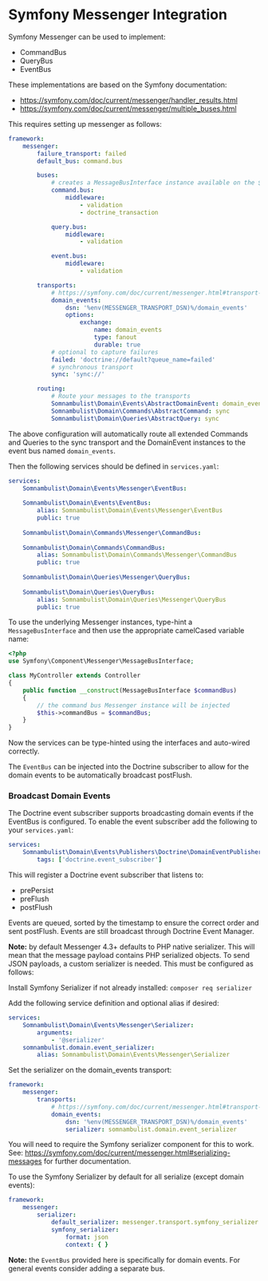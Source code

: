 # Symfony Messenger Integration

Symfony Messenger can be used to implement:

 * CommandBus
 * QueryBus
 * EventBus

These implementations are based on the Symfony documentation:

 * https://symfony.com/doc/current/messenger/handler_results.html
 * https://symfony.com/doc/current/messenger/multiple_buses.html

This requires setting up messenger as follows:

```yaml
framework:
    messenger:
        failure_transport: failed
        default_bus: command.bus

        buses:
            # creates a MessageBusInterface instance available on the $commandBus argument
            command.bus:
                middleware:
                    - validation
                    - doctrine_transaction

            query.bus:
                middleware:
                    - validation

            event.bus:
                middleware:
                    - validation

        transports:
            # https://symfony.com/doc/current/messenger.html#transport-configuration
            domain_events:
                dsn: '%env(MESSENGER_TRANSPORT_DSN)%/domain_events'
                options:
                    exchange:
                        name: domain_events
                        type: fanout
                        durable: true
            # optional to capture failures
            failed: 'doctrine://default?queue_name=failed'
            # synchronous transport
            sync: 'sync://'

        routing:
            # Route your messages to the transports
            Somnambulist\Domain\Events\AbstractDomainEvent: domain_events
            Somnambulist\Domain\Commands\AbstractCommand: sync
            Somnambulist\Domain\Queries\AbstractQuery: sync
```

The above configuration will automatically route all extended Commands and Queries to the sync
transport and the DomainEvent instances to the event bus named `domain_events`.

Then the following services should be defined in `services.yaml`:

```yaml
services:
    Somnambulist\Domain\Events\Messenger\EventBus:
    
    Somnambulist\Domain\Events\EventBus:
        alias: Somnambulist\Domain\Events\Messenger\EventBus
        public: true
    
    Somnambulist\Domain\Commands\Messenger\CommandBus:
    
    Somnambulist\Domain\Commands\CommandBus:
        alias: Somnambulist\Domain\Commands\Messenger\CommandBus
        public: true
    
    Somnambulist\Domain\Queries\Messenger\QueryBus:
    
    Somnambulist\Domain\Queries\QueryBus:
        alias: Somnambulist\Domain\Queries\Messenger\QueryBus
        public: true
```

To use the underlying Messenger instances, type-hint a `MessageBusInterface` and then use
the appropriate camelCased variable name:

```php
<?php
use Symfony\Component\Messenger\MessageBusInterface;

class MyController extends Controller
{
    public function __construct(MessageBusInterface $commandBus)
    {
        // the command bus Messenger instance will be injected
        $this->commandBus = $commandBus;
    }
}
```

Now the services can be type-hinted using the interfaces and auto-wired correctly.

The `EventBus` can be injected into the Doctrine subscriber to allow for the domain events
to be automatically broadcast postFlush.

### Broadcast Domain Events

The Doctrine event subscriber supports broadcasting domain events if the EventBus is configured.
To enable the event subscriber add the following to your `services.yaml`:

```yaml
services:
    Somnambulist\Domain\Events\Publishers\Doctrine\DomainEventPublisher:
        tags: ['doctrine.event_subscriber']
```

This will register a Doctrine event subscriber that listens to:

 * prePersist
 * preFlush
 * postFlush
 
Events are queued, sorted by the timestamp to ensure the correct order and sent postFlush.
Events are still broadcast through Doctrine Event Manager.

__Note:__ by default Messenger 4.3+ defaults to PHP native serializer. This will mean that the
message payload contains PHP serialized objects. To send JSON payloads, a custom serializer is
needed. This must be configured as follows:

Install Symfony Serializer if not already installed: `composer req serializer`

Add the following service definition and optional alias if desired:
```yaml
services:
    Somnambulist\Domain\Events\Messenger\Serializer:
        arguments:
            - '@serializer'
    somnambulist.domain.event_serializer:
        alias: Somnambulist\Domain\Events\Messenger\Serializer
```

Set the serializer on the domain_events transport:
```yaml
framework:
    messenger:
        transports:
            # https://symfony.com/doc/current/messenger.html#transport-configuration
            domain_events:
                dsn: '%env(MESSENGER_TRANSPORT_DSN)%/domain_events'
                serializer: somnambulist.domain.event_serializer
```

You will need to require the Symfony serializer component for this to work. See: 
https://symfony.com/doc/current/messenger.html#serializing-messages for further
documentation.

To use the Symfony Serializer by default for all serialize (except domain events):

```yaml
framework:
    messenger:
        serializer:
            default_serializer: messenger.transport.symfony_serializer
            symfony_serializer:
                format: json
                context: { }
```

__Note:__ the `EventBus` provided here is specifically for domain events. For general events
consider adding a separate bus.
